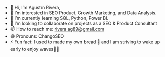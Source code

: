 - 👋 Hi, I’m Agustín Rivera, 
- 👀 I’m interested in SEO Product, Growth Marketing, and Data Analysis. 
- 🌱 I’m currently learning SQL, Python, Power BI.
- 💞️ I’m looking to collaborate on projects as a SEO & Product Consultant
- 📫 How to reach me: rivera.ag89@gmail.com
- 😄 Pronouns: ChangoSEO
- ⚡ Fun fact: I used to made my own bread 🍞 and I am striving to wake up early to enjoy waves🏄🏼 

<!---
agrivera89/agrivera89 is a ✨ special ✨ repository because its `README.md` (this file) appears on your GitHub profile.
You can click the Preview link to take a look at your changes.
--->
